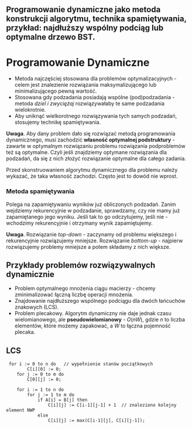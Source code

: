 Programowanie dynamiczne jako metoda konstrukcji algorytmu, technika spamiętywania, przykład: najdłuższy wspólny podciąg lub optymalne drzewo BST.
---

# Programowanie Dynamiczne
* Metoda najczęściej stosowana dla problemów optymalizacyjnych - celem jest znalezienie rozwiązania maksymalizującego lub minimalizującego pewną wartość.
* Stosowana gdy podzadania posiadają wspólne (pod)podzadania - metoda *dziel i zwyciężaj* rozwiązywałaby te same podzadania wielokrotnie.
* Aby uniknąć wielkorotnego rozwiązywania tych samych podzadań, stosujemy technikę spamiętywania.

**Uwaga**. Aby dany problem dało się rozwiązać metodą programowania dynamicznego, musi zachodzić **własność optymalnej podstruktury** - zawarte w optymalnym rozwiązaniu problemu rozwiązania podproblemów też są optymalne. Czyli jeśli znajdziemy optymane rozwiązania dla podzadań, da się z nich złożyć rozwiązanie optymalne dla całego zadania.

Przed skonstruowaniem algorytmu dynamicznego dla problemu należy wykazać, że taka własność zachodzi. Często jest to dowód nie wprost.

### Metoda spamiętywania
Polega na zapamiętywaniu wyników już obliczonych podzadań. Zanim wejdziemy rekurencyjnie w podzadanie, sprawdzamy, czy nie mamy już zapamiętanego jego wyniku. Jeśli tak to go odczytujemy, jeśli nie - wchodzimy rekurencyjnie i otrzymany wynik zapamiętujemy.

**Uwaga**. Rozwiązanie *top-down* - zaczynamy od problemu większego i rekurencyjnie rozwiązujemy mniejsze. Rozwiązanie *bottom-up* - najpierw rozwiązujemy problemy mniejsze a potem składamy z nich większe.

## Przykłady problemów rozwiązywalnych dynamicznie
* Problem optymalnego mnożenia ciągu macierzy - chcemy zminimalizować łączną liczbę operacji mnożenia.
* Znajdowanie najdłuższego wspólnego podciągu dla dwóch łańcuchów znakowych (LCS).
* Problem plecakowy. Algorytm dynamiczny nie daje jednak czasu wielomianowego, ale **pseudowielomianowy** - $O(nW)$, gdzie $n$ to liczba elementów, które możemy zapakować, a $W$ to łączna pojemność plecaka.

## LCS
````
 for i := 0 to n do   // wypełnienie stanów początkowych
        C[i][0] := 0;
    for j := 0 to m do
        C[0][j] := 0;

    for i := 1 to n do
        for j := 1 to m do
            if A[i] = B[j] then
                C[i][j] := C[i-1][j-1] + 1  // znaleziono kolejny element NWP
            else
                C[i][j] := max(C[i-1][j], C[i][j-1]);
````
